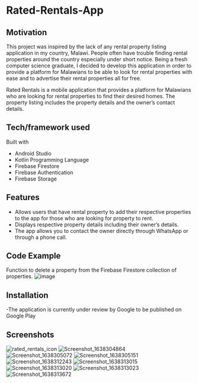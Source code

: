 # Rated-Rentals-App
## Motivation
This project was inspired by the lack of any rental property listing application in my country, Malawi. People often have trouble finding rental properties 
around the country especially under short notice. Being a fresh computer science graduate, I decided to develop this application in order to provide a platform 
for Malawians to be able to look for rental properties with ease and to advertise their rental properties all for free. 

Rated Rentals is a mobile application that provides a platform for Malawians who are looking for rental properties to find their desired homes. 
The property listing includes the property details and the owner’s contact details. 
     
## Tech/framework used

Built with 
-	Android Studio 
-	Kotlin Programming Language 
-	Firebase Firestore
-	Firebase Authentication
-	Firebase Storage

## Features
-	Allows users that have rental property to add their respective properties to the app for those who are looking for property to rent.
-	Displays respective property details including their owner’s details. 
-	The app allows you to contact the owner directly through WhatsApp or through a phone call.

## Code Example
Function to delete a property from the Firebase Firestore collection of properties. 
![image](https://user-images.githubusercontent.com/70677199/145333748-a0897679-d576-4525-bf81-743ab69c0cd2.png)

 
## Installation
-The application is currently under review by Google to be published on Google Play 

## Screenshots
![rated_rentals_icon](https://user-images.githubusercontent.com/70677199/145204451-784d549d-a7e1-4c02-8a45-647b9b49ab9c.png)
![Screenshot_1638304864](https://user-images.githubusercontent.com/70677199/145204453-12645068-b558-4dd2-bc2c-6fe15632d329.png)
![Screenshot_1638305072](https://user-images.githubusercontent.com/70677199/145204426-1af5d4a4-75f6-4f2d-aff1-d44e4fa6cf44.png)
![Screenshot_1638305151](https://user-images.githubusercontent.com/70677199/145204431-db35fcff-148e-4ac6-bae8-aa564c848425.png)
![Screenshot_1638312243](https://user-images.githubusercontent.com/70677199/145204433-3179b8e1-6a11-4f2a-a5af-e7fd99600f0b.png)
![Screenshot_1638313015](https://user-images.githubusercontent.com/70677199/145204436-bf072419-7f1d-49c4-8e37-4e0a92c1c5ce.png)
![Screenshot_1638313020](https://user-images.githubusercontent.com/70677199/145204439-68225245-f154-4289-94b3-adcb938c4e45.png)
![Screenshot_1638313023](https://user-images.githubusercontent.com/70677199/145204443-a59706b6-8476-442f-9816-ed4386e275da.png)
![Screenshot_1638313672](https://user-images.githubusercontent.com/70677199/145204446-7f2da946-543d-4c05-bfe4-00b0354e65de.png)
 
